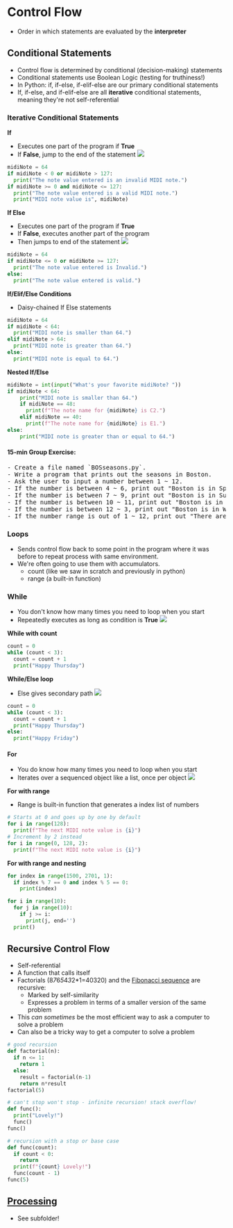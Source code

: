 # Control Flow
- Order in which statements are evaluated by the **interpreter**

## Conditional Statements
- Control flow is determined by conditional (decision-making) statements
- Conditional statements use Boolean Logic (testing for truthiness!)
- In Python: if, if-else, if-elif-else are our primary conditional statements
- If, if-else, and if-elif-else are all **iterative** conditional statements, meaning they're not self-referential

### Iterative Conditional Statements
**If**
- Executes one part of the program if **True**
- If **False**, jump to the end of the statement
![](img/if.png)
```python
midiNote = 64
if midiNote < 0 or midiNote > 127:
  print("The note value entered is an invalid MIDI note.")
if midiNote >= 0 and midiNote <= 127:
  print("The note value entered is a valid MIDI note.")
  print("MIDI note value is", midiNote)
```
**If Else**
- Executes one part of the program if **True**
- If **False**, executes another part of the program
- Then jumps to end of the statement
![](img/ifelse.png)
```python
midiNote = 64
if midiNote <= 0 or midiNote >= 127:
  print("The note value entered is Invalid.")
else:
  print("The note value entered is valid.")
```
**If/Elif/Else Conditions**
- Daisy-chained If Else statements
```python
midiNote = 64
if midiNote < 64:
  print("MIDI note is smaller than 64.")
elif midiNote > 64:
  print("MIDI note is greater than 64.")
else:
  print("MIDI note is equal to 64.")
```

**Nested If/Else**
```python
midiNote = int(input("What's your favorite midiNote? "))
if midiNote < 64:
    print("MIDI note is smaller than 64.")
    if midiNote == 48:
      print(f"The note name for {midiNote} is C2.")
    elif midiNote == 40:
      print(f"The note name for {midiNote} is E1.")
else:
    print("MIDI note is greater than or equal to 64.")
```

#### 15-min Group Exercise:
<pre>
- Create a file named `BOSseasons.py`.
- Write a program that prints out the seasons in Boston.
- Ask the user to input a number between 1 ~ 12.
- If the number is between 4 ~ 6, print out "Boston is in Spring".
- If the number is between 7 ~ 9, print out "Boston is in Summer".
- If the number is between 10 ~ 11, print out "Boston is in Autumn".
- If the number is between 12 ~ 3, print out "Boston is in Winter".
- If the number range is out of 1 ~ 12, print out "There are only 12 months in a year."
</pre>

### Loops
- Sends control flow back to some point in the program where it was before to repeat process with same environment.
- We're often going to use them with accumulators.
  - count (like we saw in scratch and previously in python)
  - range (a built-in function)

### While
  - You don't know how many times you need to loop when you start
  - Repeatedly executes as long as condition is **True**
![](img/while.png)

**While with count**
```python
count = 0
while (count < 3): 	
  count = count + 1
  print("Happy Thursday")
```
**While/Else loop**
- Else gives secondary path
![](img/whileelse.png)
```python
count = 0
while (count < 3): 	
  count = count + 1
  print("Happy Thursday")
else:
  print("Happy Friday")
```
#### For
  - You do know how many times you need to loop when you start
  - Iterates over a sequenced object like a list, once per object
![](img/for.png)

**For with range**
- Range is built-in function that generates a index list of numbers
```python
# Starts at 0 and goes up by one by default
for i in range(128):
  print(f"The next MIDI note value is {i}")
# Increment by 2 instead
for i in range(0, 128, 2):
  print(f"The next MIDI note value is {i}")
```

**For with range and nesting**
```python
for index in range(1500, 2701, 1):
  if index % 7 == 0 and index % 5 == 0:
    print(index)
```
```python
for i in range(10):
  for j in range(10):
    if j >= i:
      print(j, end='')
  print()
```

## Recursive Control Flow
- Self-referential
- A function that calls itself
- Factorials (8*7*6*5*4*3*2*1=40320) and the [Fibonacci sequence](https://www.mathsisfun.com/numbers/fibonacci-sequence.html) are recursive:
  - Marked by self-similarity
  - Expresses a problem in terms of a smaller version of the same problem
- This *can sometimes* be the most efficient way to ask a computer to solve a problem
- Can also be a tricky way to get a computer to solve a problem
```python
# good recursion
def factorial(n):
  if n <= 1:
    return 1
  else:
    result = factorial(n-1)
    return n*result
factorial(5)
```
```python
# can't stop won't stop - infinite recursion! stack overflow!
def func():
  print("Lovely!")
  func()
func()
```
```python
# recursion with a stop or base case
def func(count):
  if count < 0:
    return
  print(f"{count} Lovely!")
  func(count - 1)
func(5)
```

## [Processing](https://processing.org/download)
- See subfolder!
